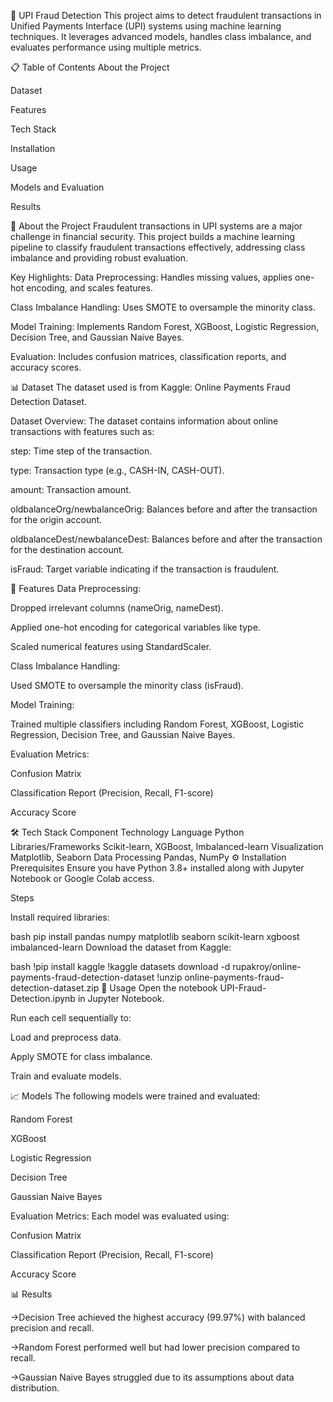 🚀 UPI Fraud Detection
This project aims to detect fraudulent transactions in Unified Payments Interface (UPI) systems using machine learning techniques. It leverages advanced models, handles class imbalance, and evaluates performance using multiple metrics.

📋 Table of Contents
About the Project

Dataset

Features

Tech Stack

Installation

Usage

Models and Evaluation

Results

🌟 About the Project
Fraudulent transactions in UPI systems are a major challenge in financial security. This project builds a machine learning pipeline to classify fraudulent transactions effectively, addressing class imbalance and providing robust evaluation.

Key Highlights:
Data Preprocessing: Handles missing values, applies one-hot encoding, and scales features.

Class Imbalance Handling: Uses SMOTE to oversample the minority class.

Model Training: Implements Random Forest, XGBoost, Logistic Regression, Decision Tree, and Gaussian Naive Bayes.

Evaluation: Includes confusion matrices, classification reports, and accuracy scores.

📊 Dataset
The dataset used is from Kaggle:
Online Payments Fraud Detection Dataset.

Dataset Overview:
The dataset contains information about online transactions with features such as:

step: Time step of the transaction.

type: Transaction type (e.g., CASH-IN, CASH-OUT).

amount: Transaction amount.

oldbalanceOrg/newbalanceOrig: Balances before and after the transaction for the origin account.

oldbalanceDest/newbalanceDest: Balances before and after the transaction for the destination account.

isFraud: Target variable indicating if the transaction is fraudulent.

🎯 Features
Data Preprocessing:

Dropped irrelevant columns (nameOrig, nameDest).

Applied one-hot encoding for categorical variables like type.

Scaled numerical features using StandardScaler.

Class Imbalance Handling:

Used SMOTE to oversample the minority class (isFraud).

Model Training:

Trained multiple classifiers including Random Forest, XGBoost, Logistic Regression, Decision Tree, and Gaussian Naive Bayes.

Evaluation Metrics:

Confusion Matrix

Classification Report (Precision, Recall, F1-score)

Accuracy Score

🛠️ Tech Stack
Component	Technology
Language	Python
Libraries/Frameworks	Scikit-learn, XGBoost, Imbalanced-learn
Visualization	Matplotlib, Seaborn
Data Processing	Pandas, NumPy
⚙️ Installation
Prerequisites
Ensure you have Python 3.8+ installed along with Jupyter Notebook or Google Colab access.

Steps

Install required libraries:

bash
pip install pandas numpy matplotlib seaborn scikit-learn xgboost imbalanced-learn
Download the dataset from Kaggle:

bash
!pip install kaggle
!kaggle datasets download -d rupakroy/online-payments-fraud-detection-dataset
!unzip online-payments-fraud-detection-dataset.zip
🚀 Usage
Open the notebook UPI-Fraud-Detection.ipynb in Jupyter Notebook.

Run each cell sequentially to:

Load and preprocess data.

Apply SMOTE for class imbalance.

Train and evaluate models.

📈 Models 
The following models were trained and evaluated:

Random Forest

XGBoost

Logistic Regression

Decision Tree

Gaussian Naive Bayes

Evaluation Metrics:
Each model was evaluated using:

Confusion Matrix

Classification Report (Precision, Recall, F1-score)

Accuracy Score

📊 Results

->Decision Tree achieved the highest accuracy (99.97%) with balanced precision and recall.

->Random Forest performed well but had lower precision compared to recall.

->Gaussian Naive Bayes struggled due to its assumptions about data distribution.
